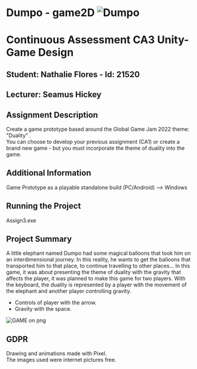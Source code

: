 # Dumpo - game2D ![Dumpo](https://user-images.githubusercontent.com/65398774/165162841-87d6719a-4d8d-4dbc-9bba-f812fb97944a.png)
# Continuous Assessment CA3 Unity- Game Design
## Student: Nathalie Flores - Id: 21520
## Lecturer: Seamus Hickey

## Assignment Description  
Create a game prototype based around the Global Game Jam 2022 theme: "Duality" . <br>
You can choose to develop your previous assignment (CA1) or create a brand new game - but you must incorporate the theme of duality into the game.<br>

## Additional Information   
Game Prototype as a playable standalone build (PC/Android) --> Windows

## Running the Project
Assign3.exe

## Project Summary
A little elephant named Dumpo had some magical balloons that took him on an interdimensional journey. In this reality, he wants to get the balloons that transported him to that place, to continue travelling to other places... In this game, it was about presenting the theme of duality with the gravity that affects the player, it was planned to make this game for two players. With the keyboard, the duality is represented by a player with the movement of the elephant and another player controlling gravity.

* Controls of player with the arrow.
* Gravity with the space.

![GAME on  png](https://user-images.githubusercontent.com/65398774/165504746-d77c0d25-71e3-4344-9230-07a6e10f0b84.png)

## GDPR
Drawing and animations made with Pixel.<br>
The images used were internet pictures free.<br>
